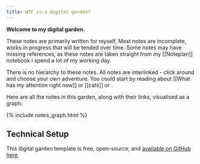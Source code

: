 ```yaml
---
title: WTF is a digital garden?
---
```

**Welcome to my digital garden.**

These notes are primarily written for myself,
Most notes are incomplete, works in progress that will be tended over time. Some notes may have missing references, as these notes are taken straight from my [[Noteplan]] notebook I spend a lot of my working day.

There is no hierarchy to these notes. All notes are interlinked - click around and choose your own adventure. You could start by reading about [[What has my attention right now]] or [[cats]] or .

Here are all the notes in this garden, along with their links, visualised as a graph:

{% include notes_graph.html %}

## Technical Setup

This digital garden template is free, open-source, and [available on GitHub here](https://github.com/maximevaillancourt/digital-garden-jekyll-template).
